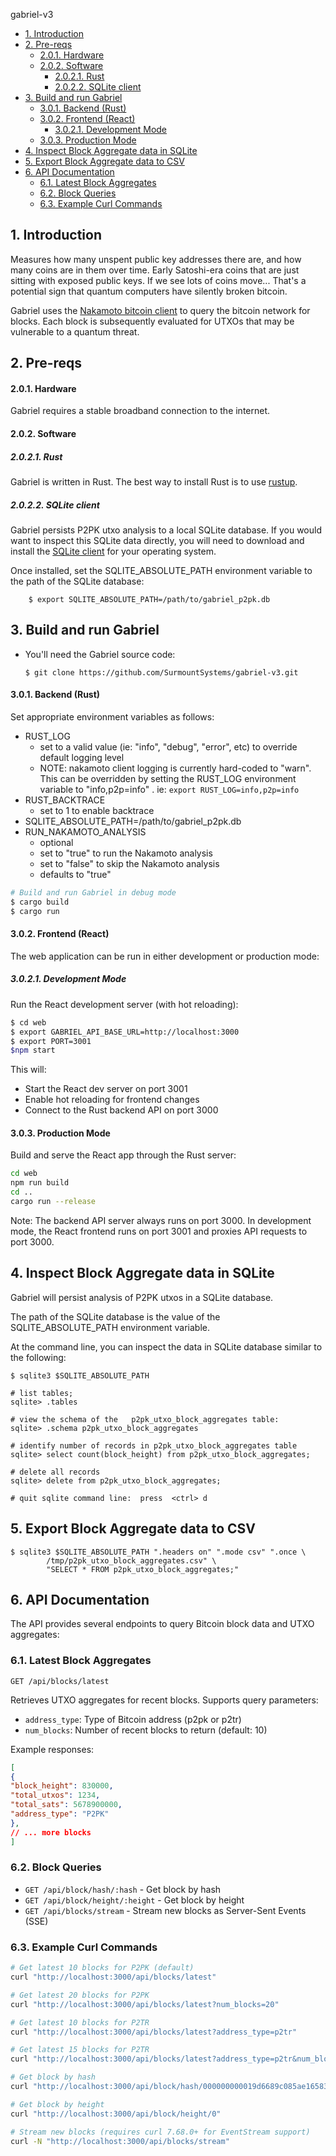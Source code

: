 gabriel-v3

- [1. Introduction](#1-introduction)
- [2. Pre-reqs](#2-pre-reqs)
    - [2.0.1. Hardware](#201-hardware)
    - [2.0.2. Software](#202-software)
      - [2.0.2.1. Rust](#2021-rust)
      - [2.0.2.2. SQLite client](#2022-sqlite-client)
- [3. Build and run Gabriel](#3-build-and-run-gabriel)
    - [3.0.1. Backend (Rust)](#301-backend-rust)
    - [3.0.2. Frontend (React)](#302-frontend-react)
      - [3.0.2.1. Development Mode](#3021-development-mode)
    - [3.0.3. Production Mode](#303-production-mode)
- [4. Inspect Block Aggregate data in SQLite](#4-inspect-block-aggregate-data-in-sqlite)
- [5. Export Block Aggregate data to CSV](#5-export-block-aggregate-data-to-csv)
- [6. API Documentation](#6-api-documentation)
  - [6.1. Latest Block Aggregates](#61-latest-block-aggregates)
  - [6.2. Block Queries](#62-block-queries)
  - [6.3. Example Curl Commands](#63-example-curl-commands)


## 1. Introduction
Measures how many unspent public key addresses there are, and how many coins are in them over time. Early Satoshi-era coins that are just sitting with exposed public keys. If we see lots of coins move... That's a potential sign that quantum computers have silently broken bitcoin.

Gabriel uses the [Nakamoto bitcoin client](https://github.com/cloudhead/nakamoto) to query the bitcoin network for blocks.
Each block is subsequently evaluated for UTXOs that may be vulnerable to a quantum threat.

## 2. Pre-reqs

#### 2.0.1. Hardware

Gabriel requires a stable broadband connection to the internet.

#### 2.0.2. Software
##### 2.0.2.1. Rust
Gabriel is written in Rust.
The best way to install Rust is to use [rustup](https://rustup.rs).

##### 2.0.2.2. SQLite client
  
Gabriel persists P2PK utxo analysis to a local SQLite database.
If you would want to inspect this SQLite data directly,
you will need to download and install the  [SQLite client](https://sqlite.org/download.html) for your operating system.
  
Once installed, set the SQLITE_ABSOLUTE_PATH environment variable to the path of the SQLite database:
  
        $ export SQLITE_ABSOLUTE_PATH=/path/to/gabriel_p2pk.db

## 3. Build and run Gabriel
    
* You'll need the Gabriel source code:
  ```
  $ git clone https://github.com/SurmountSystems/gabriel-v3.git

  ```

#### 3.0.1. Backend (Rust)
Set appropriate environment variables as follows:

  - RUST_LOG
    - set to a valid value (ie: "info", "debug", "error", etc) to override default logging level
    - NOTE: nakamoto client logging is currently hard-coded to "warn".  This can be overridden by setting the RUST_LOG environment variable to "info,p2p=info" .  ie: `export RUST_LOG=info,p2p=info`
  - RUST_BACKTRACE
    - set to 1 to enable backtrace
  - SQLITE_ABSOLUTE_PATH=/path/to/gabriel_p2pk.db
  - RUN_NAKAMOTO_ANALYSIS
    - optional
    - set to "true" to run the Nakamoto analysis
    - set to "false" to skip the Nakamoto analysis
    - defaults to "true"
  
```bash
# Build and run Gabriel in debug mode
$ cargo build
$ cargo run
```

#### 3.0.2. Frontend (React)
The web application can be run in either development or production mode:

##### 3.0.2.1. Development Mode
Run the React development server (with hot reloading):
```bash
$ cd web
$ export GABRIEL_API_BASE_URL=http://localhost:3000
$ export PORT=3001 
$npm start
```
This will:
- Start the React dev server on port 3001
- Enable hot reloading for frontend changes
- Connect to the Rust backend API on port 3000

#### 3.0.3. Production Mode
Build and serve the React app through the Rust server:
```bash
cd web
npm run build
cd ..
cargo run --release
```

Note: The backend API server always runs on port 3000. In development mode, the React frontend runs on port 3001 and proxies API requests to port 3000.
  

## 4. Inspect Block Aggregate data in SQLite
Gabriel will persist analysis of P2PK utxos in a SQLite database.

The path of the SQLite database is the value of the SQLITE_ABSOLUTE_PATH environment variable.

At the command line, you can inspect the data in SQLite database similar to the following:

```
$ sqlite3 $SQLITE_ABSOLUTE_PATH
   
# list tables;
sqlite> .tables

# view the schema of the   p2pk_utxo_block_aggregates table:
sqlite> .schema p2pk_utxo_block_aggregates

# identify number of records in p2pk_utxo_block_aggregates table
sqlite> select count(block_height) from p2pk_utxo_block_aggregates;

# delete all records
sqlite> delete from p2pk_utxo_block_aggregates;

# quit sqlite command line:  press  <ctrl> d

```

## 5. Export Block Aggregate data to CSV

```
$ sqlite3 $SQLITE_ABSOLUTE_PATH ".headers on" ".mode csv" ".once \
        /tmp/p2pk_utxo_block_aggregates.csv" \
        "SELECT * FROM p2pk_utxo_block_aggregates;"
```


## 6. API Documentation

The API provides several endpoints to query Bitcoin block data and UTXO aggregates:

### 6.1. Latest Block Aggregates
`GET /api/blocks/latest`

Retrieves UTXO aggregates for recent blocks. Supports query parameters:
- `address_type`: Type of Bitcoin address (p2pk or p2tr)
- `num_blocks`: Number of recent blocks to return (default: 10)

Example responses:

```json
[
{
"block_height": 830000,
"total_utxos": 1234,
"total_sats": 5678900000,
"address_type": "P2PK"
},
// ... more blocks
]
```

### 6.2. Block Queries
- `GET /api/block/hash/:hash` - Get block by hash
- `GET /api/block/height/:height` - Get block by height
- `GET /api/blocks/stream` - Stream new blocks as Server-Sent Events (SSE)

### 6.3. Example Curl Commands

```bash
# Get latest 10 blocks for P2PK (default)
curl "http://localhost:3000/api/blocks/latest"

# Get latest 20 blocks for P2PK
curl "http://localhost:3000/api/blocks/latest?num_blocks=20"

# Get latest 10 blocks for P2TR
curl "http://localhost:3000/api/blocks/latest?address_type=p2tr"

# Get latest 15 blocks for P2TR
curl "http://localhost:3000/api/blocks/latest?address_type=p2tr&num_blocks=15"

# Get block by hash
curl "http://localhost:3000/api/block/hash/000000000019d6689c085ae165831e934ff763ae46a2a6c172b3f1b60a8ce26f"

# Get block by height
curl "http://localhost:3000/api/block/height/0"

# Stream new blocks (requires curl 7.68.0+ for EventStream support)
curl -N "http://localhost:3000/api/blocks/stream"
```







